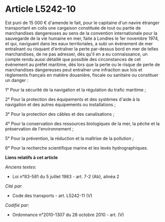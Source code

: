 # Article L5242-10

Est puni de 15 000 € d'amende le fait, pour le capitaine d'un navire étranger transportant en colis une cargaison constituée
de tout ou partie de marchandises dangereuses au sens de la convention internationale pour la sauvegarde de la vie humaine en
mer, faite à Londres le 1er novembre 1974, et qui, naviguant dans les eaux territoriales, a subi un événement de mer
entraînant ou risquant d'entraîner la perte par-dessus bord en mer de telles marchandises, de ne pas adresser, dès qu'il en a
eu connaissance, un compte rendu aussi détaillé que possible des circonstances de cet événement au préfet maritime, dès lors
que la perte ou le risque de perte de marchandises dangereuses peut entraîner une infraction aux lois et règlements français
en matière douanière, fiscale ou sanitaire ou constituer un danger :

1° Pour la sécurité de la navigation et la régulation du trafic maritime ;

2° Pour la protection des équipements et des systèmes d'aide à la navigation et des autres équipements ou installations ;

3° Pour la protection des câbles et des canalisations ;

4° Pour la conservation des ressources biologiques de la mer, la pêche et la préservation de l'environnement ;

5° Pour la prévention, la réduction et la maîtrise de la pollution ;

6° Pour la recherche scientifique marine et les levés hydrographiques.

**Liens relatifs à cet article**

_Anciens textes_:

  - Loi n°83-581 du 5 juillet 1983 - art. 7-2 (Ab), alinéa 2

_Cité par_:

  - Code des transports - art. L5242-11 (V)

_Codifié par_:

  - Ordonnance n°2010-1307 du 28 octobre 2010 - art. (V)
